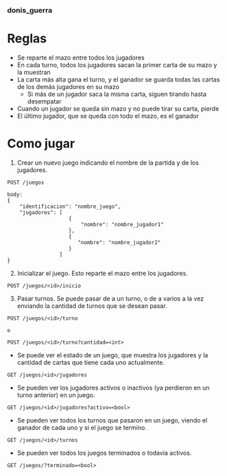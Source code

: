 ### donis_guerra 

# Reglas
* Se reparte el mazo entre todos los jugadores
* En cada turno, todos los jugadores sacan la primer carta de su mazo y la muestran
* La carta más alta gana el turno, y el ganador se guarda todas las cartas de los demás jugadores en su mazo
  * Si más de un jugador saca la misma carta, siguen tirando hasta desempatar
* Cuando un jugador se queda sin mazo y no puede tirar su carta, pierde
* El último jugador, que se queda con todo el mazo, es el ganador

# Como jugar
1. Crear un nuevo juego indicando el nombre de la partida y de los jugadores.

```
POST /juegos

body:
{
    "identificacion": "nombre_juego",
    "jugadores": [
                    {
                        "nombre": "nombre_jugador1"
                    },
                    {
                       "nombre": "nombre_jugador2"
                    }
                 ]
}
```

2. Inicializar el juego. Esto reparte el mazo entre los jugadores.

```
POST /juegos/<id>/inicio
```

3. Pasar turnos. Se puede pasar de a un turno, o de a varios a la vez enviando 
la cantidad de turnos que se desean pasar.

```
POST /juegos/<id>/turno

o

POST /juegos/<id>/turno?cantidad=<int>
```

* Se puede ver el estado de un juego, que muestra los jugadores
y la cantidad de cartas que tiene cada uno actualmente.

```
GET /juegos/<id>/jugadores
```

* Se pueden ver los jugadores activos o inactivos (ya perdieron en 
un turno anterior) en un juego.

```
GET /juegos/<id>/jugadores?activo=<bool>
```

* Se pueden ver todos los turnos que pasaron en un juego, viendo
el ganador de cada uno y si el juego se termino.

```
GET /juegos/<id>/turnos
```

* Se pueden ver todos los juegos terminados o todavia activos.

```
GET /juegos/?terminado=<bool>
```